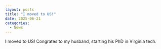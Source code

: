 ```yaml
---
layout: posts
title: "I moved to US!"
date: 2025-06-21
categories: 
  - News
---
```


I moved to US! Congrates to my husband, starting his PhD in Virginia tech.



